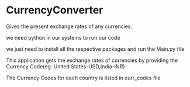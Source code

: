 # CurrencyConverter
Gives the present exchange rates of any currencies.

we need python in our systems to run our code

we just need to install all the respective packages and run the Main.py file

This application gets the exchange rates of currencies by providing the Currency Code(eg: United States-USD,India-INR)

The Currency Codes for each country is listed in curr_codes file
